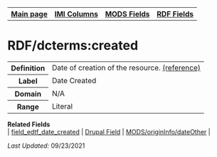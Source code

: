 <!DOCTYPE html>
<html>

<body>
<table style="width:100%">
  <tr>
    <th><a href="index.md">Main page</a></th>
	<th><a href="IMI.md">IMI Columns</a></th>
    <th><a href="MODS.md">MODS Fields</a></th>
    <th><a href="RDF.md">RDF Fields</a></th>
  </tr>
</table>



<h1>RDF/dcterms:created</h1>
<table>
<tr>
	<th>Definition</th>
	<td>Date of creation of the resource. <a href="https://www.dublincore.org/specifications/dublin-core/dcmi-terms/#http://purl.org/dc/terms/created">(reference)</a></td>
</tr>
<tr>
	<th>Label</th>
	<td>Date Created</td>
</tr>
<tr>
	<th>Domain</th>
	<td>N/A</td>
</tr>
<tr>
	<th>Range</th>
	<td>Literal</td>
</tr>
</table>
<dl>
	<dt><b>Related Fields</b></dt>
		| <a href="field_edtf_date_created.md">field_edtf_date_created</a> | 
		<a href="DrupalFields.md">Drupal Field</a> |
		<a href="mods.originInfo_dateOther.md">MODS/originInfo/dateOther</a> |
</dl>
<p><i>Last Updated: </i>09/23/2021</p>
</body>
</html>

